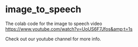 # image_to_speech
The colab code for the image to speech video https://www.youtube.com/watch?v=UoUS6F7Jfos&amp;t=1s

Check out our youtube channel for more info.